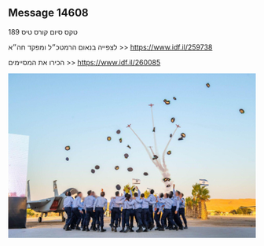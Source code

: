 ## Message 14608

טקס סיום קורס טיס 189

לצפייה בנאום הרמטכ״ל ומפקד חה״א >>
https://www.idf.il/259738

הכירו את המסיימים >>
https://www.idf.il/260085

![Photo](14608/14608_photo.jpg)
